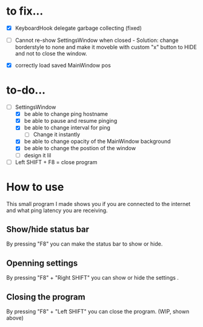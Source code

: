 # to fix...
- [x] KeyboardHook delegate garbage collecting (fixed)
- [ ] Cannot re-show SettingsWindow when closed
      - Solution: change borderstyle to none and make it moveble with custom "x" button to HIDE
      and not to close the window.
- [x] correctly load saved MainWindow pos


# to-do...
- [ ] SettingsWindow
  - [x] be able to change ping hostname
  - [x] be able to pause and resume pinging
  - [x] be able to change interval for ping
      - [ ] Change it instantly
  - [x] be able to change opacity of the MainWindow background
  - [x] be able to change the postion of the window
  - [ ] design it lil
- [ ] Left SHIFT + F8 = close program

# How to use
This small program I made shows you if you are connected to the internet and what
ping latency you are receiving.
## Show/hide status bar
By pressing "F8" you can make the status bar to show or hide.
## Openning settings
By pressing "F8" + "Right SHIFT" you can show or hide the settings .
## Closing the program
By pressing "F8" + "Left SHIFT" you can close the program. (WIP, shown above)
